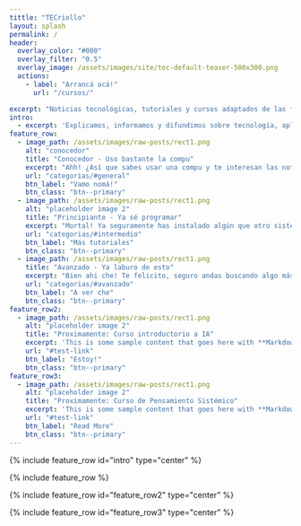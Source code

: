 ```yaml
---
tittle: "TECriollo"
layout: splash
permalink: /
header:
  overlay_color: "#000"
  overlay_filter: "0.5"
  overlay_image: /assets/images/site/tec-default-teaser-500x300.png
  actions:
    - label: "Arrancá acá!"
      url: "/cursos/"

excerpt: "Noticias tecnológicas, tutoriales y cursos adaptados de las fuentes más avanzadas y actualizadas, traducidos al castellano argento y cordobés básico. Nuestro objetivo es brindar información técnica de manera clara y accesible, manteniendo un enfoque cercano y comprensible para todos."
intro: 
  - excerpt: 'Explicamos, informamos y difundimos sobre tecnología, aplicaciones, beneficios, desafíos y riesgos. También compartimos herramientas, tutoriales de programación, proyectos y cursos abiertos. Ya seas principiante, adepto o experto en estos temas, algo de lo que hay por acá te tiene que servir!'
feature_row:
  - image_path: /assets/images/raw-posts/rect1.png
    alt: "conocedor"
    title: "Conocedor - Uso bastante la compu"
    excerpt: "Ahh! ¿Así que sabes usar una compu y te interesan las noticias de tecnología? Te cuento cómo viene la cosa y te paso algunas herramientas básicas que te pueden servir... pasá por acá"
    url: "categorias/#general"
    btn_label: "Vamo nomá!"
    btn_class: "btn--primary"
  - image_path: /assets/images/raw-posts/rect1.png
    alt: "placeholder image 2"
    title: "Principiante - Ya sé programar"
    excerpt: "Mortal! Ya seguramente has instalado algún que otro sistema operativo y sabes de los misteriosos medios de comunicación con la PC a través de la terminal... bueno, acá hay info de esas cosas"
    url: "categorias/#intermedio"
    btn_label: "Más tutoriales"
    btn_class: "btn--primary"
  - image_path: /assets/images/raw-posts/rect1.png
    title: "Avanzado - Ya laburo de esto"
    excerpt: "Bien ahi che! Te felicito, seguro andas buscando algo más picante. Bueno acá hay algunos proyectitos, análisis técnicos más detallados y noticias científicas más ñoñas. Toda crítica constructiva es bien recibida :)"
    url: "categorias/#avanzado"
    btn_label: "A ver che"
    btn_class: "btn--primary"
feature_row2:
  - image_path: /assets/images/raw-posts/rect1.png
    alt: "placeholder image 2"
    title: "Proximamente: Curso introductorio a IA"
    excerpt: 'This is some sample content that goes here with **Markdown** formatting. Left aligned with `type="left"`'
    url: "#test-link"
    btn_label: "Estoy!"
    btn_class: "btn--primary"
feature_row3:
  - image_path: /assets/images/raw-posts/rect1.png
    alt: "placeholder image 2"
    title: "Proximamente: Curso de Pensamiento Sistémico"
    excerpt: 'This is some sample content that goes here with **Markdown** formatting. Right aligned with `type="right"`'
    url: "#test-link"
    btn_label: "Read More"
    btn_class: "btn--primary"
---
```


{% include feature_row id="intro" type="center" %}

{% include feature_row %}

{% include feature_row id="feature_row2" type="center" %}

{% include feature_row id="feature_row3" type="center" %}

